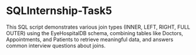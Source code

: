 # SQLInternship-Task5
This SQL script demonstrates various join types (INNER, LEFT, RIGHT, FULL OUTER) using the EyeHospitalDB schema, combining tables like Doctors, Appointments, and Patients to retrieve meaningful data, and answers common interview questions about joins.
